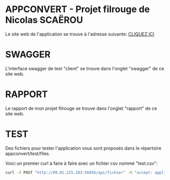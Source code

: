 # APPCONVERT - Projet filrouge de Nicolas SCAËROU

Le site web de l'application se trouve à l'adresse suivante:
[CLIQUEZ ICI](http://99.81.225.203:56056)

# SWAGGER

L'interface swagger de test "client" se trouve dans l'onglet "swagger" de ce site web.

# RAPPORT

Le rapport de mon projet filrouge se trouve dans l'onglet "rapport" de ce site web.

# TEST
Des fichiers pour tester l'application vous sont proposés dans le répertoire appconvert/test/files.

Voici un premier curl à faire à faire avec un fichier csv nommé "test.csv":

```bash
curl -X POST "http://99.81.225.203:56056/api/fichier" -H "accept: application/json" -H "Content-Type: multipart/form-data" -F "data=@test.csv;type=text/csv"
```
